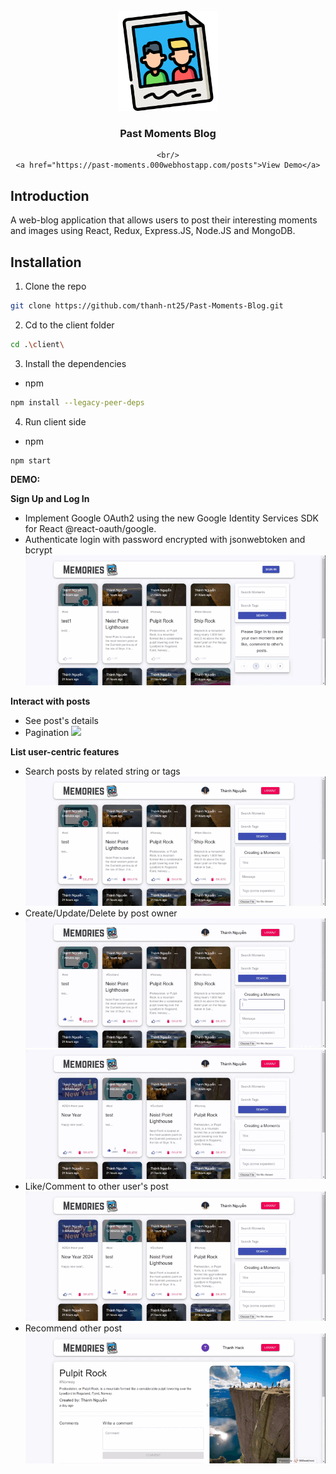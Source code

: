 <br />
<div align="center">
  <!-- <a href="https://github.com/github_username/repo_name"> -->
    <img src="https://github.com/thanh-nt25/Past-Moments-Blog/blob/master/client/src/images/memories.png" alt="Logo" width="160" height="160">
  <!-- </a> -->

<h3 align="center">Past Moments Blog</h3>

  <p align="center">
    
    <br/>
    <a href="https://past-moments.000webhostapp.com/posts">View Demo</a>
  </p>
</div>

## Introduction

A web-blog application that allows users to post their interesting moments and images using React, Redux, Express.JS, Node.JS and MongoDB. 

## Installation
1. Clone the repo
 ```sh
 git clone https://github.com/thanh-nt25/Past-Moments-Blog.git
 ```
2. Cd to the client folder
```sh
cd .\client\ 
```
3. Install the dependencies
* npm
```sh
npm install --legacy-peer-deps
```
4. Run client side
* npm
```sh
npm start
```
**DEMO:**

**Sign Up and Log In**
- Implement Google OAuth2 using the new Google Identity Services SDK for React @react-oauth/google.
- Authenticate login with password encrypted with jsonwebtoken and bcrypt
![](https://github.com/thanh-nt25/Past-Moments-Blog/blob/master/client/src/demo/E1-small.gif)

**Interact with posts**
- See post's details
- Pagination
![](https://github.com/thanh-nt25/Past-Moments-Blog/blob/master/client/src/demo/post-detail-comment.gif)

**List user-centric features**
- Search posts by related string or tags
![](https://github.com/thanh-nt25/Past-Moments-Blog/blob/master/client/src/demo/Search-tags.gif)
- Create/Update/Delete by post owner
![](https://github.com/thanh-nt25/Past-Moments-Blog/blob/master/client/src/demo/create.gif)
![](https://github.com/thanh-nt25/Past-Moments-Blog/blob/master/client/src/demo/update.gif)
- Like/Comment to other user's post
![](https://github.com/thanh-nt25/Past-Moments-Blog/blob/master/client/src/demo/like-delete.gif)
- Recommend other post
![](https://github.com/thanh-nt25/Past-Moments-Blog/blob/master/client/src/demo/recommend.gif)



